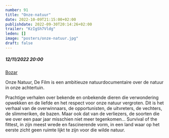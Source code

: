 ```yaml
---
number: 91
title: "Onze-natuur"
date: 2022-10-09T21:15:00+02:00
publishdate: 2022-09-30T20:14:26+02:00
trailer: "KzIgSh7Vldg"
leden: []
image: "posters/onze-natuur.jpg"
draft: false
---
```


##### 12/11/2022 20:00

[Bozar](https://www.bozar.be/nl/kalender/onze-natuur-de-film-live-concert)

Onze Natuur, De Film is een ambitieuze natuurdocumentaire over de natuur in onze achtertuin.
 <!--more-->
Prachtige verhalen over bekende en onbekende dieren die verwondering opwekken en de liefde
en het respect voor onze natuur vergroten. Dit is het verhaal van de overwinnaars, de
opportunisten, de uitvreters, de vechters, de slimmeriken, de bazen. Maar ook dat van de
verliezers, de soorten die we over een paar jaar misschien niet meer tegenkomen… Survival
of the fittest, in zijn meest wrede en fascinerende vorm, in een land waar op het eerste
zicht geen ruimte lijkt te zijn voor die wilde natuur.